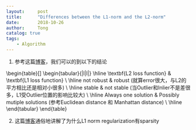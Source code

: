 ```yaml
---
layout:     post
title:      "Differences between the L1-norm and the L2-norm"
date:       2018-10-26
author:     Tong
catalog: true
tags:
    - Algorithm
---
```


1. 参考这篇[博客][blog-difference]，我们可以的到以下的结论

\begin{table}[]
\begin{tabular}{|l|l|}
\hline
\textbf{L2 loss function} & \textbf{L1 loss function}                                              \\ \hline
not robust                & robust (就算error很大，与L2的平方相比还是相对小很多)                                     \\ \hline
stable                    & not stable (当Outlier和Inlier不是差很多，L1受Outlier位置的影响比较大)                   \\ \hline
Always one solution       & Possibly mutiple solutions (参考Euclidean distance 和 Manhattan distance) \\ \hline
\end{tabular}
\end{table}


2. 这篇[博客][medium-difference]通俗地讲解了为什么L1 norm regularization有sparsity


[blog-difference]: http://www.chioka.in/differences-between-l1-and-l2-as-loss-function-and-regularization/
[medium-difference]: https://medium.com/mlreview/l1-norm-regularization-and-sparsity-explained-for-dummies-5b0e4be3938a